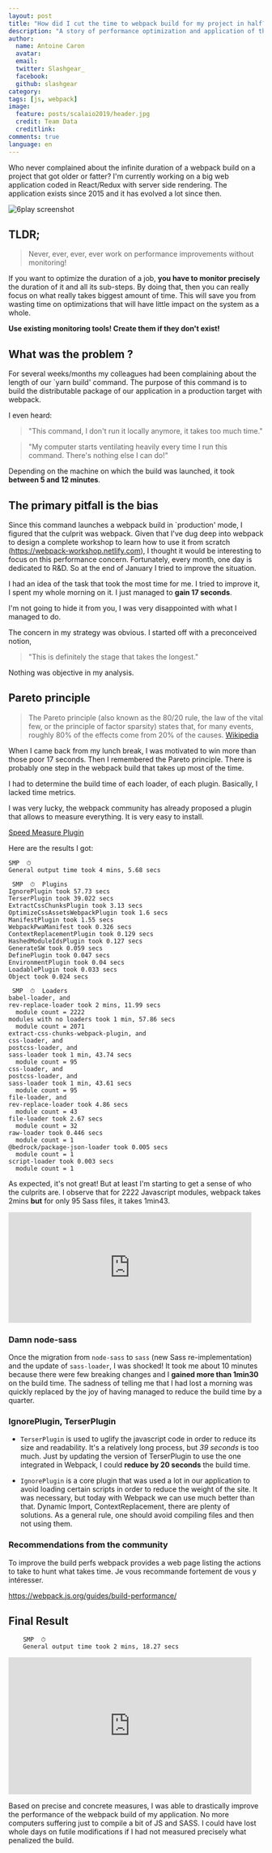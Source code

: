 ```yaml
---
layout: post
title: "How did I cut the time to webpack build for my project in half?"
description: "A story of performance optimization and application of the Pareto principle for a webpack build that has become far too long."
author:
  name: Antoine Caron
  avatar:
  email:
  twitter: Slashgear_
  facebook:
  github: slashgear
category:
tags: [js, webpack]
image:
  feature: posts/scalaio2019/header.jpg
  credit: Team Data
  creditlink: 
comments: true
language: en
---
```


Who never complained about the infinite duration of a webpack build on a project that got older or fatter?
I'm currently working on a big web application coded in React/Redux with server side rendering.
The application exists since 2015 and it has evolved a lot since then.

![6play screenshot](./assets/hunting-webpack-performances/6play.png)

## TLDR;

> Never, ever, ever, ever work on performance improvements without monitoring!

If you want to optimize the duration of a job, **you have to monitor precisely** the duration of it and all its sub-steps.
By doing that, then you can really focus on what really takes biggest amount of time.
This will save you from wasting time on optimizations that will have little impact on the system as a whole.

**Use existing monitoring tools! Create them if they don't exist!**

## What was the problem ?

For several weeks/months my colleagues had been complaining about the length of our `yarn build' command. 
The purpose of this command is to build the distributable package of our application in a production target with webpack.

I even heard:
> "This command, I don't run it locally anymore, it takes too much time."

> "My computer starts ventilating heavily every time I run this command. There's nothing else I can do!"

Depending on the machine on which the build was launched, it took **between 5 and 12 minutes**.

## The primary pitfall is the bias

Since this command launches a webpack build in `production' mode, I figured that the culprit was webpack.
Given that I've dug deep into webpack to design a complete workshop to learn how to use it from scratch (https://webpack-workshop.netlify.com), I thought it would be interesting to focus on this performance concern.
Fortunately, every month, one day is dedicated to R&D. So at the end of January I tried to improve the situation.

I had an idea of the task that took the most time for me. I tried to improve it, I spent my whole morning on it. 
I just managed to **gain 17 seconds**.

I'm not going to hide it from you, I was very disappointed with what I managed to do.

The concern in my strategy was obvious. 
I started off with a preconceived notion, 
>"This is definitely the stage that takes the longest."

Nothing was objective in my analysis.

## Pareto principle

> The Pareto principle (also known as the 80/20 rule, the law of the vital few, or the principle of factor sparsity) states that, for many events, roughly 80% of the effects come from 20% of the causes.
> [Wikipedia](https://en.wikipedia.org/wiki/Pareto_principle) 

When I came back from my lunch break, I was motivated to win more than those poor 17 seconds.
Then I remembered the Pareto principle. 
There is probably one step in the webpack build that takes up most of the time.

I had to determine the build time of each loader, of each plugin.
Basically, I lacked time metrics.

I was very lucky, the webpack community has already proposed a plugin that allows to measure everything.
It is very easy to install.

[Speed Measure Plugin](https://www.npmjs.com/package/speed-measure-webpack-plugin)

Here are the results I got:

```text
SMP  ⏱  
General output time took 4 mins, 5.68 secs

 SMP  ⏱  Plugins
IgnorePlugin took 57.73 secs
TerserPlugin took 39.022 secs
ExtractCssChunksPlugin took 3.13 secs
OptimizeCssAssetsWebpackPlugin took 1.6 secs
ManifestPlugin took 1.55 secs
WebpackPwaManifest took 0.326 secs
ContextReplacementPlugin took 0.129 secs
HashedModuleIdsPlugin took 0.127 secs
GenerateSW took 0.059 secs
DefinePlugin took 0.047 secs
EnvironmentPlugin took 0.04 secs
LoadablePlugin took 0.033 secs
Object took 0.024 secs

 SMP  ⏱  Loaders
babel-loader, and 
rev-replace-loader took 2 mins, 11.99 secs
  module count = 2222
modules with no loaders took 1 min, 57.86 secs
  module count = 2071
extract-css-chunks-webpack-plugin, and 
css-loader, and 
postcss-loader, and 
sass-loader took 1 min, 43.74 secs
  module count = 95
css-loader, and 
postcss-loader, and 
sass-loader took 1 min, 43.61 secs
  module count = 95
file-loader, and 
rev-replace-loader took 4.86 secs
  module count = 43
file-loader took 2.67 secs
  module count = 32
raw-loader took 0.446 secs
  module count = 1
@bedrock/package-json-loader took 0.005 secs
  module count = 1
script-loader took 0.003 secs
  module count = 1
```

As expected, it's not great! 
But at least I'm starting to get a sense of who the culprits are.
I observe that for 2222 Javascript modules, webpack takes 2mins **but** for only 95 Sass files, it takes 1min43.

<iframe src="https://giphy.com/embed/PjNx7g5jtLyJtvDohb" width="480" height="218" frameBorder="0" class="giphy-embed" allowFullScreen></iframe>

### Damn node-sass

Once the migration from `node-sass` to `sass` (new Sass re-implementation) and the update of `sass-loader`, I was shocked!
It took me about 10 minutes because there were few breaking changes and I **gained more than 1min30** on the build time.
The sadness of telling me that I had lost a morning was quickly replaced by the joy of having managed to reduce the build time by a quarter.

### IgnorePlugin, TerserPlugin

- `TerserPlugin` is used to uglify the javascript code in order to reduce its size and readability. It's a relatively long process, but *39 seconds* is too much.
Just by updating the version of TerserPlugin to use the one integrated in Webpack, I could **reduce by 20 seconds** the build time.

- `IgnorePlugin` is a core plugin that was used a lot in our application to avoid loading certain scripts in order to reduce the weight of the site.
It was necessary, but today with Webpack we can use much better than that. Dynamic Import, ContextReplacement, there are plenty of solutions.
As a general rule, one should avoid compiling files and then not using them.

### Recommendations from the community

To improve the build perfs webpack provides a web page listing the actions to take to hunt what takes time.
Je vous recommande fortement de vous y intéresser.

https://webpack.js.org/guides/build-performance/

## Final Result

```text
    SMP  ⏱  
    General output time took 2 mins, 18.27 secs
```    

<iframe src="https://giphy.com/embed/3rUbeDiLFMtAOIBErf" width="480" height="270" frameBorder="0" class="giphy-embed" allowFullScreen></iframe>

Based on precise and concrete measures, I was able to drastically improve the performance of the webpack build of my application.
No more computers suffering just to compile a bit of JS and SASS.
I could have lost whole days on futile modifications if I had not measured precisely what penalized the build.


